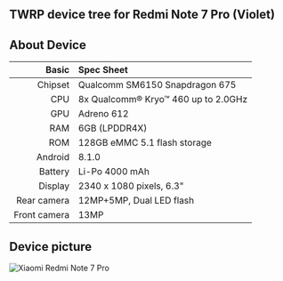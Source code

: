 ## TWRP device tree for Redmi Note 7 Pro (Violet)

## About Device

Basic   | Spec Sheet
-------:|:----------
Chipset | Qualcomm SM6150 Snapdragon 675
CPU     | 8x Qualcomm® Kryo™ 460 up to 2.0GHz
GPU     | Adreno 612
RAM     | 6GB (LPDDR4X)
ROM     | 128GB eMMC 5.1 flash storage
Android | 8.1.0
Battery | Li-Po 4000 mAh
Display | 2340 x 1080 pixels, 6.3"
Rear camera  | 12MP+5MP, Dual LED flash
Front camera | 13MP

## Device picture

![Xiaomi Redmi Note 7 Pro](https://cdn.cnbj1.fds.api.mi-img.com/mi-mall/963828ec47b99ac1b057289517bed959.jpg)
